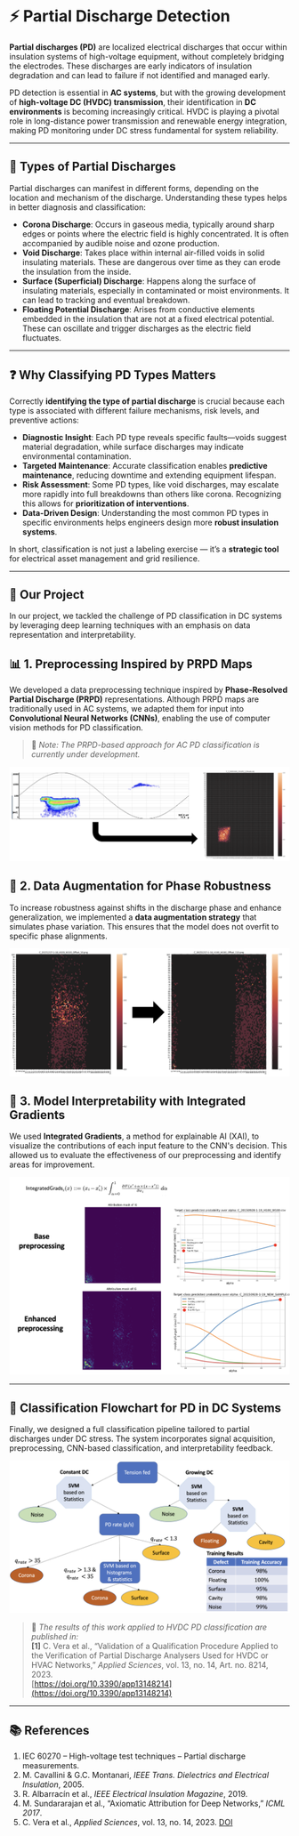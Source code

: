 # ⚡ Partial Discharge Detection

**Partial discharges (PD)** are localized electrical discharges that occur within insulation systems of high-voltage equipment, without completely bridging the electrodes. These discharges are early indicators of insulation degradation and can lead to failure if not identified and managed early.

PD detection is essential in **AC systems**, but with the growing development of **high-voltage DC (HVDC) transmission**, their identification in **DC environments** is becoming increasingly critical. HVDC is playing a pivotal role in long-distance power transmission and renewable energy integration, making PD monitoring under DC stress fundamental for system reliability.

---

## 🧬 Types of Partial Discharges

Partial discharges can manifest in different forms, depending on the location and mechanism of the discharge. Understanding these types helps in better diagnosis and classification:

- **Corona Discharge**: Occurs in gaseous media, typically around sharp edges or points where the electric field is highly concentrated. It is often accompanied by audible noise and ozone production.
- **Void Discharge**: Takes place within internal air-filled voids in solid insulating materials. These are dangerous over time as they can erode the insulation from the inside.
- **Surface (Superficial) Discharge**: Happens along the surface of insulating materials, especially in contaminated or moist environments. It can lead to tracking and eventual breakdown.
- **Floating Potential Discharge**: Arises from conductive elements embedded in the insulation that are not at a fixed electrical potential. These can oscillate and trigger discharges as the electric field fluctuates.

---

## ❓ Why Classifying PD Types Matters

Correctly **identifying the type of partial discharge** is crucial because each type is associated with different failure mechanisms, risk levels, and preventive actions:

- **Diagnostic Insight**: Each PD type reveals specific faults—voids suggest material degradation, while surface discharges may indicate environmental contamination.
- **Targeted Maintenance**: Accurate classification enables **predictive maintenance**, reducing downtime and extending equipment lifespan.
- **Risk Assessment**: Some PD types, like void discharges, may escalate more rapidly into full breakdowns than others like corona. Recognizing this allows for **prioritization of interventions**.
- **Data-Driven Design**: Understanding the most common PD types in specific environments helps engineers design more **robust insulation systems**.

In short, classification is not just a labeling exercise — it’s a **strategic tool** for electrical asset management and grid resilience.

---

## 🧪 Our Project

In our project, we tackled the challenge of PD classification in DC systems by leveraging deep learning techniques with an emphasis on data representation and interpretability.

## 📊 1. Preprocessing Inspired by PRPD Maps

We developed a data preprocessing technique inspired by **Phase-Resolved Partial Discharge (PRPD)** representations. Although PRPD maps are traditionally used in AC systems, we adapted them for input into **Convolutional Neural Networks (CNNs)**, enabling the use of computer vision methods for PD classification.

> 📌 *Note: The PRPD-based approach for AC PD classification is currently under development.*

![PRPD-based preprocessing](/assets/img/PRPD_1.png)

## 🧩 2. Data Augmentation for Phase Robustness

To increase robustness against shifts in the discharge phase and enhance generalization, we implemented a **data augmentation strategy** that simulates phase variation. This ensures that the model does not overfit to specific phase alignments.

![Phase shift augmentation](/assets/img/PRPD_2.png)

## 🧠 3. Model Interpretability with Integrated Gradients

We used **Integrated Gradients**, a method for explainable AI (XAI), to visualize the contributions of each input feature to the CNN's decision. This allowed us to evaluate the effectiveness of our preprocessing and identify areas for improvement.

![Integrated gradients evaluation](/assets/img/PRPD_3.png)

---

## 🔁 Classification Flowchart for PD in DC Systems

Finally, we designed a full classification pipeline tailored to partial discharges under DC stress. The system incorporates signal acquisition, preprocessing, CNN-based classification, and interpretability feedback.

![PD classification in DC systems](/assets/img/PD_DC.png)

> 📝 *The results of this work applied to HVDC PD classification are published in:*  
> **[1]** C. Vera et al., “Validation of a Qualification Procedure Applied to the Verification of Partial Discharge Analysers Used for HVDC or HVAC Networks,” *Applied Sciences*, vol. 13, no. 14, Art. no. 8214, 2023.  
> [https://doi.org/10.3390/app13148214](https://doi.org/10.3390/app13148214)

---

## 📚 References

1. IEC 60270 – High-voltage test techniques – Partial discharge measurements.  
2. M. Cavallini & G.C. Montanari, *IEEE Trans. Dielectrics and Electrical Insulation*, 2005.  
3. R. Albarracín et al., *IEEE Electrical Insulation Magazine*, 2019.  
4. M. Sundararajan et al., “Axiomatic Attribution for Deep Networks,” *ICML 2017*.  
5. C. Vera et al., *Applied Sciences*, vol. 13, no. 14, 2023. [DOI](https://doi.org/10.3390/app13148214)
